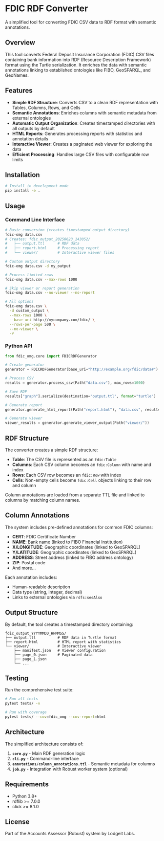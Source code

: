 # FDIC RDF Converter

A simplified tool for converting FDIC CSV data to RDF format with semantic annotations.

## Overview

This tool converts Federal Deposit Insurance Corporation (FDIC) CSV files containing bank information into RDF (Resource Description Framework) format using the Turtle serialization. It enriches the data with semantic annotations linking to established ontologies like FIBO, GeoSPARQL, and GeoNames.

## Features

- **Simple RDF Structure**: Converts CSV to a clean RDF representation with Tables, Columns, Rows, and Cells
- **Semantic Annotations**: Enriches columns with semantic metadata from external ontologies
- **Automatic Output Organization**: Creates timestamped directories with all outputs by default
- **HTML Reports**: Generates processing reports with statistics and annotation details  
- **Interactive Viewer**: Creates a paginated web viewer for exploring the data
- **Efficient Processing**: Handles large CSV files with configurable row limits

## Installation

```bash
# Install in development mode
pip install -e .
```

## Usage

### Command Line Interface

```bash
# Basic conversion (creates timestamped output directory)
fdic-omg data.csv
# Creates: fdic_output_20250623_143052/
#   ├── output.ttl      # RDF data
#   ├── report.html     # Processing report
#   └── viewer/         # Interactive viewer files

# Custom output directory
fdic-omg data.csv -d my_output

# Process limited rows
fdic-omg data.csv --max-rows 1000

# Skip viewer or report generation
fdic-omg data.csv --no-viewer --no-report

# All options
fdic-omg data.csv \
  -d custom_output \
  --max-rows 1000 \
  --base-uri http://mycompany.com/fdic/ \
  --rows-per-page 500 \
  --no-viewer \
  -v
```

### Python API

```python
from fdic_omg.core import FDICRDFGenerator

# Create generator
generator = FDICRDFGenerator(base_uri="http://example.org/fdic/data#")

# Process CSV
results = generator.process_csv(Path("data.csv"), max_rows=1000)

# Save RDF
results["graph"].serialize(destination="output.ttl", format="turtle")

# Generate report
generator.generate_html_report(Path("report.html"), "data.csv", results)

# Generate viewer
viewer_results = generator.generate_viewer_output(Path("viewer/"))
```

## RDF Structure

The converter creates a simple RDF structure:

- **Table**: The CSV file is represented as an `fdic:Table`
- **Columns**: Each CSV column becomes an `fdic:Column` with name and index
- **Rows**: Each CSV row becomes an `fdic:Row` with index
- **Cells**: Non-empty cells become `fdic:Cell` objects linking to their row and column

Column annotations are loaded from a separate TTL file and linked to columns by matching column names.

## Column Annotations

The system includes pre-defined annotations for common FDIC columns:

- **CERT**: FDIC Certificate Number
- **NAME**: Bank name (linked to FIBO Financial Institution)
- **X/LONGITUDE**: Geographic coordinates (linked to GeoSPARQL)
- **Y/LATITUDE**: Geographic coordinates (linked to GeoSPARQL)
- **ADDRESS**: Street address (linked to FIBO address ontology)
- **ZIP**: Postal code
- And more...

Each annotation includes:
- Human-readable description
- Data type (string, integer, decimal)
- Links to external ontologies via `rdfs:seeAlso`

## Output Structure

By default, the tool creates a timestamped directory containing:

```
fdic_output_YYYYMMDD_HHMMSS/
├── output.ttl          # RDF data in Turtle format
├── report.html         # HTML report with statistics
└── viewer/             # Interactive viewer
    ├── manifest.json   # Viewer configuration
    ├── page_0.json     # Paginated data
    ├── page_1.json
    └── ...
```

## Testing

Run the comprehensive test suite:

```bash
# Run all tests
pytest tests/ -v

# Run with coverage
pytest tests/ --cov=fdic_omg --cov-report=html
```

## Architecture

The simplified architecture consists of:

1. **`core.py`** - Main RDF generation logic
2. **`cli.py`** - Command-line interface
3. **`annotations/column_annotations.ttl`** - Semantic metadata for columns
4. **`job.py`** - Integration with Robust worker system (optional)

## Requirements

- Python 3.8+
- rdflib >= 7.0.0
- click >= 8.1.0

## License

Part of the Accounts Assessor (Robust) system by Lodgeit Labs.